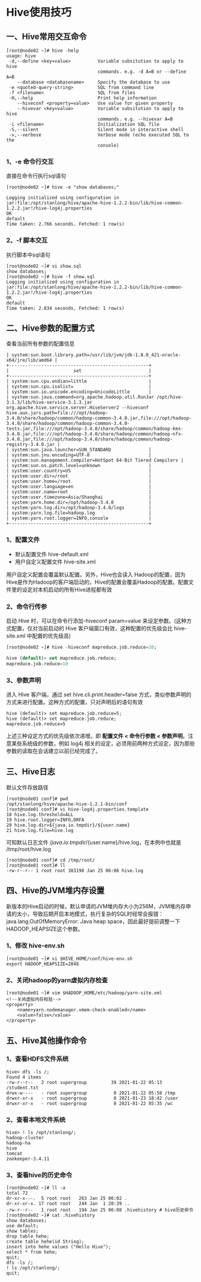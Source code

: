 # Hive使用技巧

## 一、Hive常用交互命令

```shell
[root@node02 ~]# hive -help
usage: hive
 -d,--define <key=value>          Variable subsitution to apply to hive
                                  commands. e.g. -d A=B or --define A=B
    --database <databasename>     Specify the database to use
 -e <quoted-query-string>         SQL from command line 
 -f <filename>                    SQL from files
 -H,--help                        Print help information
    --hiveconf <property=value>   Use value for given property
    --hivevar <key=value>         Variable subsitution to apply to hive
                                  commands. e.g. --hivevar A=B
 -i <filename>                    Initialization SQL file
 -S,--silent                      Silent mode in interactive shell
 -v,--verbose                     Verbose mode (echo executed SQL to the
                                  console)
```

### 1、-e 命令行交互

直接在命令行执行sql语句

```shell
[root@node02 ~]# hive -e "show databases;"

Logging initialized using configuration in jar:file:/opt/stanlong/hive/apache-hive-1.2.2-bin/lib/hive-common-1.2.2.jar!/hive-log4j.properties
OK
default
Time taken: 2.766 seconds, Fetched: 1 row(s)
```

### 2、-f 脚本交互

执行脚本中sql语句

```shell
[root@node02 ~]# vi show.sql
show databases;
[root@node02 ~]# hive -f show.sql
Logging initialized using configuration in jar:file:/opt/stanlong/hive/apache-hive-1.2.2-bin/lib/hive-common-1.2.2.jar!/hive-log4j.properties
OK
default
Time taken: 2.834 seconds, Fetched: 1 row(s)
```

## 二、Hive参数的配置方式

查看当前所有参数的配置信息

```
| system:sun.boot.library.path=/usr/lib/jvm/jdk-1.8.0_421-oracle-x64/jre/lib/amd64 |
+----------------------------------------------------+
|                        set                         |
+----------------------------------------------------+
| system:sun.cpu.endian=little                       |
| system:sun.cpu.isalist=                            |
| system:sun.io.unicode.encoding=UnicodeLittle       |
| system:sun.java.command=org.apache.hadoop.util.RunJar /opt/hive-3.1.3/lib/hive-service-3.1.3.jar org.apache.hive.service.server.HiveServer2 --hiveconf hive.aux.jars.path=file:///opt/hadoop-3.4.0/share/hadoop/common/hadoop-common-3.4.0.jar,file:///opt/hadoop-3.4.0/share/hadoop/common/hadoop-common-3.4.0-tests.jar,file:///opt/hadoop-3.4.0/share/hadoop/common/hadoop-kms-3.4.0.jar,file:///opt/hadoop-3.4.0/share/hadoop/common/hadoop-nfs-3.4.0.jar,file:///opt/hadoop-3.4.0/share/hadoop/common/hadoop-registry-3.4.0.jar |
| system:sun.java.launcher=SUN_STANDARD              |
| system:sun.jnu.encoding=UTF-8                      |
| system:sun.management.compiler=HotSpot 64-Bit Tiered Compilers |
| system:sun.os.patch.level=unknown                  |
| system:user.country=US                             |
| system:user.dir=/root                              |
| system:user.home=/root                             |
| system:user.language=en                            |
| system:user.name=root                              |
| system:user.timezone=Asia/Shanghai                 |
| system:yarn.home.dir=/opt/hadoop-3.4.0             |
| system:yarn.log.dir=/opt/hadoop-3.4.0/logs         |
| system:yarn.log.file=hadoop.log                    |
| system:yarn.root.logger=INFO,console               |
+----------------------------------------------------+
```

### 1、配置文件

- 默认配置文件 hive-default.xml 
- 用户自定义配置文件 hive-site.xml

用户自定义配置会覆盖默认配置。另外，Hive也会读入 Hadoop的配置，因为Hive是作为Hadoop的客户端启动的，Hive的配置会覆盖Hadoop的配置。配置文件里的设定对本机启动的所有Hive进程都有效

### 2、命令行传参

启动 Hive 时，可以在命令行添加-hiveconf param=value 来设定参数。(这种方式配置，仅对当前启动的 Hive 客户端窗口有效，这种配置的优先级会比 hive-site.xml 中配置的优先级高)

```sql
[root@node02 ~]# hive -hiveconf mapreduce.job.reduce=10;

hive (default)> set mapreduce.job.reduce;
mapreduce.job.reduce=10
```

### 3、参数声明

进入 Hive 客户端，通过 set hive.cli.print.header=false 方式，类似参数声明的方式来进行配置。这种方式的配置，只对声明后的语句有效

```shell
hive (default)> set mapreduce.job.reduce=5;
hive (default)> set mapreduce.job.reduce;
mapreduce.job.reduce=5
```

上述三种设定方式的优先级依次递增。即 **配置文件 < 命令行参数 < 参数声明**。注意某些系统级的参数，例如 log4j 相关的设定，必须用前两种方式设定，因为那些参数的读取在会话建立以前已经完成了。

## 三、Hive日志

默认文件存放路径

```shell
[root@node01 conf]# pwd
/opt/stanlong/hive/apache-hive-1.2.1-bin/conf
[root@node01 conf]# vi hive-log4j.properties.template 
18 hive.log.threshold=ALL
19 hive.root.logger=INFO,DRFA
20 hive.log.dir=${java.io.tmpdir}/${user.name}
21 hive.log.file=hive.log
```

可知默认日志文件 /${java.io.tmpdir}/${user.name}/hive.log，在本例中也就是 /tmp/root/hive.log

```shell
[root@node01 conf]# cd /tmp/root/
[root@node01 root]# ll
-rw-r--r-- 1 root root 383198 Jan 25 06:06 hive.log
```

## 四、Hive的JVM堆内存设置

新版本的Hive启动的时候，默认申请的JVM堆内存大小为256M，JVM堆内存申请的太小，导致后期开启本地模式，执行复杂的SQL时经常会报错：java.lang.OutOfMemoryError: Java heap space，因此最好提前调整一下HADOOP_HEAPSIZE这个参数。

### 1、修改 hive-env.sh

```shell
[root@node01 ~]# vi $HIVE_HOME/conf/hive-env.sh
export HADOOP_HEAPSIZE=2048 
```

### 2、关闭hadoop的yarn虚拟内存检查

```shell
[root@node01 ~]# vim $HADOOP_HOME/etc/hadoop/yarn-site.xml 
<!--关闭虚拟内存校验-->
<property>
	<name>yarn.nodemanager.vmem-check-enabled</name>
	<value>false</value>
</property>
```

## 五、Hive其他操作命令

### 1、查看HDFS文件系统

```shell
hive> dfs -ls /;
Found 4 items
-rw-r--r--   2 root supergroup         39 2021-01-22 05:13 /student.txt
drwx-w----   - root supergroup          0 2021-01-22 05:58 /tmp
drwxr-xr-x   - root supergroup          0 2021-01-23 18:42 /user
drwxr-xr-x   - root supergroup          0 2021-01-22 05:35 /wc
```

### 2、查看本地文件系统

```shell
hive> ! ls /opt/stanlong/;
hadoop-cluster
hadoop-ha
hive
tomcat
zookeeper-3.4.11
```

### 3、查看hive的历史命令

```shell
[root@node02 ~]# ll -a
total 72
dr-xr-x---.  5 root root   263 Jan 25 06:02 .
dr-xr-xr-x. 17 root root   244 Jan  1 20:39 ..
-rw-r--r--   1 root root   194 Jan 25 06:08 .hivehistory # hive历史命令
[root@node02 ~]# cat .hivehistory 
show databases;
use default;
show tables;
drop table hehe;
create table hehe(id String);
insert into hehe values ("Hello Hive");
select * from hehe;
quit;
dfs -ls /;
! ls /opt/stanlong/;
quit;
```



